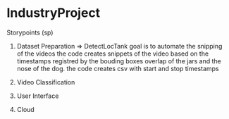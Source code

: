 # IndustryProject

Storypoints (sp)

1. Dataset Preparation
 => DetectLocTank
 goal is to automate the snipping of the videos 
the code creates snippets of the video based on the timestamps registred by the bouding boxes overlap of the jars and the nose of the dog. 
the code creates csv with start and stop timestamps

2. Video Classification 

3. User Interface 

4. Cloud




